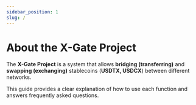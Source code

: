 ```yaml
---
sidebar_position: 1
slug: /
---
```


# About the X-Gate Project

The **X-Gate Project** is a system that allows **bridging (transferring)** and **swapping (exchanging)** stablecoins (**USDTX, USDCX**) between different networks.

This guide provides a clear explanation of how to use each function and answers frequently asked questions.
